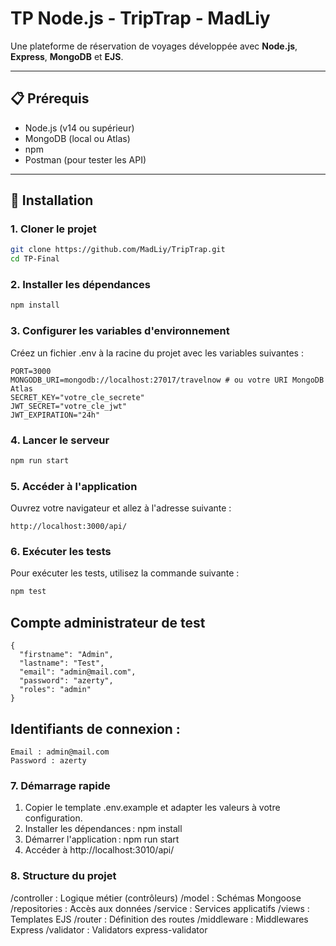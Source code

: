 # TP Node.js - TripTrap - MadLiy

Une plateforme de réservation de voyages développée avec **Node.js**, **Express**, **MongoDB** et **EJS**.

---

## 📋 Prérequis

- Node.js (v14 ou supérieur)
- MongoDB (local ou Atlas)
- npm
- Postman (pour tester les API)
---

## 🚀 Installation

### 1. Cloner le projet

```bash
git clone https://github.com/MadLiy/TripTrap.git
cd TP-Final
```

### 2. Installer les dépendances

```bash
npm install
```

### 3. Configurer les variables d\'environnement
Créez un fichier .env à la racine du projet avec les variables suivantes :

```
PORT=3000
MONGODB_URI=mongodb://localhost:27017/travelnow # ou votre URI MongoDB Atlas
SECRET_KEY="votre_cle_secrete"
JWT_SECRET="votre_cle_jwt"
JWT_EXPIRATION="24h"
```

### 4. Lancer le serveur

```bash
npm run start
```
### 5. Accéder à l'application
Ouvrez votre navigateur et allez à l'adresse suivante :

```
http://localhost:3000/api/
``` 

### 6. Exécuter les tests
Pour exécuter les tests, utilisez la commande suivante :
```bash
npm test
``` 
## Compte administrateur de test

```
{
  "firstname": "Admin",
  "lastname": "Test",
  "email": "admin@mail.com",
  "password": "azerty",
  "roles": "admin"
}
```
## Identifiants de connexion :
```
Email : admin@mail.com
Password : azerty
```
### 7. Démarrage rapide

1. Copier le template .env.example et adapter les valeurs à votre configuration.
2. Installer les dépendances : npm install
3. Démarrer l'application : npm run start
4. Accéder à http://localhost:3010/api/


### 8. Structure du projet

/controller : Logique métier (contrôleurs)
/model : Schémas Mongoose
/repositories : Accès aux données
/service : Services applicatifs
/views : Templates EJS
/router : Définition des routes
/middleware : Middlewares Express
/validator : Validators express-validator